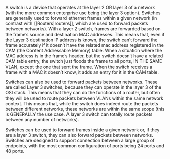 A switch is a device that operates at the layer 2 OR layer 3 of a network (with the more common enterprise use being the layer 3 option). Switches are generally used to forward ethernet frames within a given network (in contrast with [[Routers|routers]], which are used to forward packets between networks). With a layer 2 switch, frames are forwarded based on the frame’s source and destination MAC addresses. This means that, even if the Layer 3 destination IP address is known, the switch can’t forward the frame accurately if it doesn’t have the related mac address registered in the CAM (the Content Addressable Memory) table. When a situation where the MAC address is in the frame’s header, but the switch doesn’t have a related CAM table entry, the switch just floods the frame to all ports, IN THE SAME VLAN, except the one that sent the frame. When the switch receives a frame with a MAC it doesn’t know, it adds an entry for it in the CAM table.

Switches can also be used to forward packets between networks. These are called Layer 3 switches, because they can operate in the layer 3 of the OSI stack. This means that they can do the functions of a router, but often they will be used to route packets between VLANs within the same network context. This means that, while the switch does indeed route the packets between different networks, these networks are within the same scope (this is GENERALLY the use case. A layer 3 switch can totally route packets between any number of networks).

Switches can be used to forward frames inside a given network or, if they are a layer 3 switch, they can also forward packets between networks. Switches are designed to support connection between a large group of endpoints, with the most common configuration of ports being 24 ports and 48 ports.